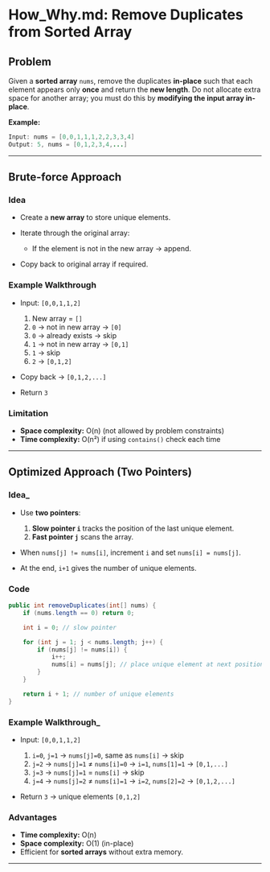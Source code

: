 # How\_Why.md: Remove Duplicates from Sorted Array

## Problem

Given a **sorted array** `nums`, remove the duplicates **in-place** such that each element appears only **once** and return the **new length**.
Do not allocate extra space for another array; you must do this by **modifying the input array in-place**.

**Example:**

```java
Input: nums = [0,0,1,1,1,2,2,3,3,4]
Output: 5, nums = [0,1,2,3,4,...]
```

---

## Brute-force Approach

### Idea

* Create a **new array** to store unique elements.
* Iterate through the original array:

  * If the element is not in the new array → append.
* Copy back to original array if required.

### Example Walkthrough

* Input: `[0,0,1,1,2]`

  1. New array = `[]`
  2. `0` → not in new array → `[0]`
  3. `0` → already exists → skip
  4. `1` → not in new array → `[0,1]`
  5. `1` → skip
  6. `2` → `[0,1,2]`
* Copy back → `[0,1,2,...]`
* Return `3`

### Limitation

* **Space complexity:** O(n) (not allowed by problem constraints)
* **Time complexity:** O(n²) if using `contains()` check each time

---

## Optimized Approach (Two Pointers)

### Idea_

* Use **two pointers**:

  1. **Slow pointer `i`** tracks the position of the last unique element.
  2. **Fast pointer `j`** scans the array.
* When `nums[j] != nums[i]`, increment `i` and set `nums[i] = nums[j]`.
* At the end, `i+1` gives the number of unique elements.

### Code

```java
public int removeDuplicates(int[] nums) {
    if (nums.length == 0) return 0;

    int i = 0; // slow pointer

    for (int j = 1; j < nums.length; j++) {
        if (nums[j] != nums[i]) {
            i++;
            nums[i] = nums[j]; // place unique element at next position
        }
    }

    return i + 1; // number of unique elements
}
```

### Example Walkthrough_

* Input: `[0,0,1,1,2]`

  1. `i=0`, `j=1` → `nums[j]=0`, same as `nums[i]` → skip
  2. `j=2` → `nums[j]=1` ≠ `nums[i]=0` → `i=1`, `nums[1]=1` → `[0,1,...]`
  3. `j=3` → `nums[j]=1` = `nums[i]` → skip
  4. `j=4` → `nums[j]=2` ≠ `nums[i]=1` → `i=2`, `nums[2]=2` → `[0,1,2,...]`
* Return `3` → unique elements `[0,1,2]`

### Advantages

* **Time complexity:** O(n)
* **Space complexity:** O(1) (in-place)
* Efficient for **sorted arrays** without extra memory.

---
